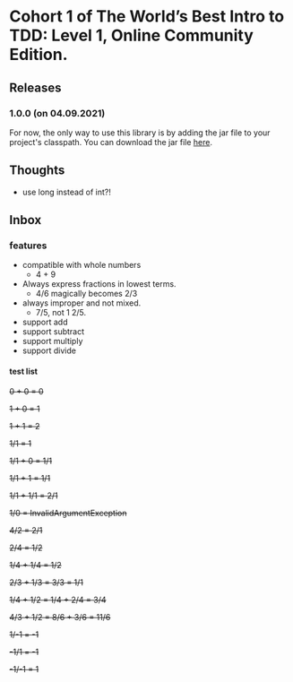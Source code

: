 # Cohort 1 of The World’s Best Intro to TDD: Level 1, Online Community Edition.

## Releases

### 1.0.0 (on 04.09.2021)

For now, the only way to use this library is by adding the jar file to your project's classpath.
You can download the jar file [here](releases/Fractions-1.0.0.jar).

## Thoughts

* use long instead of int?!

## Inbox

### features
* compatible with whole numbers
  * 4 + 9
* Always express fractions in lowest terms. 
  * 4/6 magically becomes 2/3
* always improper and not mixed. 
  * 7/5, not 1 2/5.
* support add
* support subtract
* support multiply
* support divide

#### test list

~~0 + 0 = 0~~

~~1 + 0 = 1~~

~~1 + 1 = 2~~

~~1/1 = 1~~

~~1/1 + 0 = 1/1~~

~~1/1 + 1 = 1/1~~

~~1/1 + 1/1 = 2/1~~

~~1/0 = InvalidArgumentException~~

~~4/2 = 2/1~~

~~2/4 = 1/2~~

~~1/4 + 1/4 = 1/2~~

~~2/3 + 1/3 = 3/3 = 1/1~~

~~1/4 + 1/2 = 1/4 + 2/4 = 3/4~~

~~4/3 + 1/2 = 8/6 + 3/6 = 11/6~~

~~1/-1 = -1~~

~~-1/1 = -1~~

~~-1/-1 = 1~~
